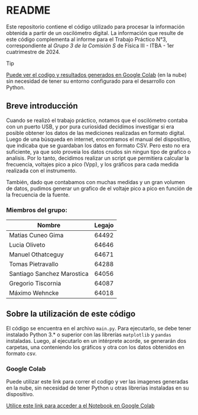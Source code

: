# README
Este repositorio contiene el código utilizado para procesar la información obtenida a partir de un oscilómetro digital. La información que resulte de este código complementa al informe para el Trabajo Práctico N°3, correspondiente al *Grupo 3 de la Comisión S* de Física III - ITBA - 1er cuatrimestre de 2024.

> [!TIP]
> [Puede ver el codigo y resultados generados en Google Colab](#google-colab) (en la nube) sin necesidad de tener su entorno configurado para el desarrollo con Python.

## Breve introducción
Cuando se realizó el trabajo práctico, notamos que el oscilómetro contaba con un puerto USB, y por pura curiosidad decidimos investigar si era posible obtener los datos de las mediciones realizadas en formato digital. Luego de una búsqueda en internet, encontramos el manual del dispositivo, que indicaba que se guardaban los datos en formato CSV. Pero esto no era suficiente, ya que solo proveia los datos crudos sin ningun tipo de grafico o analisis. Por lo tanto, decidimos realizar un script que permitiera calcular la frecuencia, voltajes pico a pico (Vpp), y los gráficos para cada medida realizada con el instrumento.

También, dado que contabamos con muchas medidas y un gran volumen de datos, pudimos generar un grafico de el voltaje pico a pico en función de la frecuencia de la fuente.

### Miembros del grupo: 

| Nombre | Legajo |
|----------|----------|
| Matias Cuneo Gima    | 64492   |
| Lucia Oliveto    | 64646   |
| Manuel Othatceguy    | 64671   |
| Tomas Pietravallo    | 64288   |
| Santiago Sanchez Marostica    | 64056   |
| Gregorio Tiscornia    | 64087   |
| Máximo Wehncke    | 64018   |


## Sobre la utilización de este código
El código se encuentra en el archivo `main.py`. Para ejecutarlo, se debe tener instalado Python 3.* o superior con las librerías `matplotlib` y `pandas` instaladas. Luego, al ejecutarlo en un intérprete acorde, se generarán dos carpetas, una conteniendo los gráficos y otra con los datos obtenidos en formato csv.

### Google Colab
Puede utilizar este link para correr el codigo y ver las imagenes generadas en la nube, sin necesidad de tener Python u otras librerias instaladas en su dispositivo. 

[Utilice este link para acceder a el Notebook en Google Colab](https://colab.research.google.com/drive/1GueU-vnJgkDNZF2O6SDmPRxEswGQP3tA?usp=sharing)
